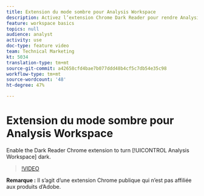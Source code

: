 ```yaml
---
title: Extension du mode sombre pour Analysis Workspace
description: Activez l’extension Chrome Dark Reader pour rendre Analysis Workspace sombre.
feature: workspace basics
topics: null
audience: analyst
activity: use
doc-type: feature video
team: Technical Marketing
kt: 5034
translation-type: tm+mt
source-git-commit: a42658cfd4bae7b077ddd48b4cf5c7db54e35c98
workflow-type: tm+mt
source-wordcount: '48'
ht-degree: 47%

---
```



# Extension du mode sombre pour Analysis Workspace

Enable the Dark Reader Chrome extension to turn [!UICONTROL Analysis Workspace] dark.

>[!VIDEO](https://video.tv.adobe.com/v/33774/?quality=12)

**Remarque :** Il s’agit d’une extension Chrome publique qui n’est pas affiliée aux produits d’Adobe.
